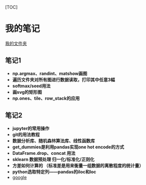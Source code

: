 [TOC]
# 我的笔记

[1]: http://www.google.com/logo.png

[我的文件夹](file:///Volumes/E/program/notebook)


## 笔记1

- **np.argmax、randint、matshow画图**
- **遍历文件夹对所有图进行数据读取，打印其中任意3幅**
- **softmax/seed用法**
- **画svg的矩形图**
- **np.ones、tile、row_stack的应用**

## 笔记2
- **jupyter的常用操作**
- **git的用法教程**
- **数据分析库、随机森林算法库、线性函数库**
- **get_dummies是利用pandas实现one hot encode的方式**
- **DataFrame.drop、concat 用法**
- **sklearn 数据预处理 归一化/标准化/正则化**
- **方差如何计算的 （标准差是用来衡量一组数据的离散程度的统计量）**
- **python选取特定列——pandas的iloc和loc**
- [google][1]